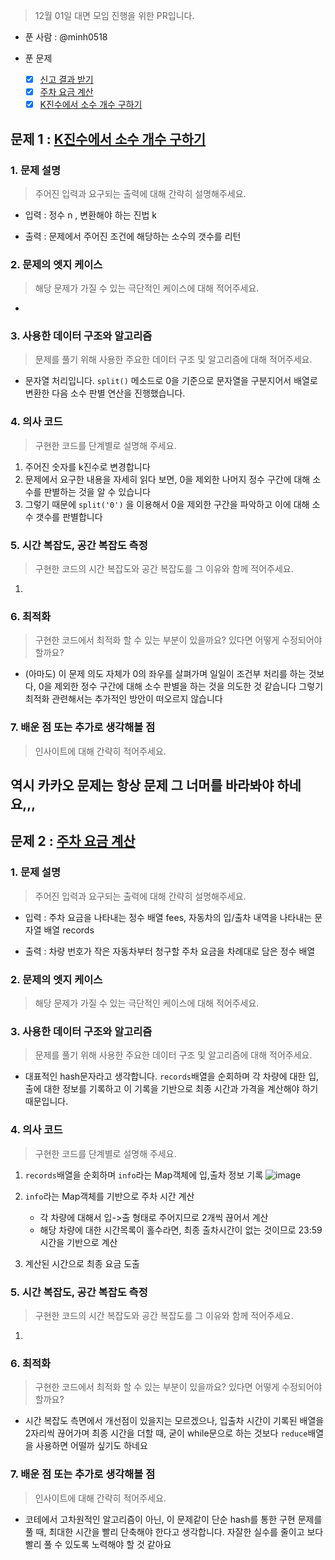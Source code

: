 > 12월 01일 대면 모임 진행을 위한 PR입니다.

- 푼 사람 : @minh0518

- 푼 문제
  - [x] [신고 결과 받기](https://school.programmers.co.kr/learn/courses/30/lessons/92334)
  - [x] [주차 요금 계산](https://school.programmers.co.kr/learn/courses/30/lessons/92341)
  - [x] [K진수에서 소수 개수 구하기](https://school.programmers.co.kr/learn/courses/30/lessons/92335)

## 문제 1 : [K진수에서 소수 개수 구하기](https://school.programmers.co.kr/learn/courses/30/lessons/92335)

### 1. **문제 설명**

> 주어진 입력과 요구되는 출력에 대해 간략히 설명해주세요.

- 입력 : 정수 n , 변환해야 하는 진법 k

- 출력 : 문제에서 주어진 조건에 해당하는 소수의 갯수를 리턴

### 2. **문제의 엣지 케이스**

> 해당 문제가 가질 수 있는 극단적인 케이스에 대해 적어주세요.

-

### 3. **사용한 데이터 구조와 알고리즘**

> 문제를 풀기 위해 사용한 주요한 데이터 구조 및 알고리즘에 대해 적어주세요.

- 문자열 처리입니다. `split()` 메소드로 0을 기준으로 문자열을 구분지어서 배열로 변환한 다음 소수 판별 연산을 진행했습니다.

### 4. **의사 코드**

> 구현한 코드를 단계별로 설명해 주세요.

1. 주어진 숫자를 k진수로 변경합니다
2. 문제에서 요구한 내용을 자세히 읽다 보면, 0을 제외한 나머지 정수 구간에 대해
   소수를 판별하는 것을 알 수 있습니다
3. 그렇기 때문에 `split('0')` 을 이용해서 0을 제외한 구간을 파악하고 이에 대해 소수 갯수를 판별합니다

### 5. **시간 복잡도, 공간 복잡도 측정**

> 구현한 코드의 시간 복잡도와 공간 복잡도를 그 이유와 함께 적어주세요.

1.

### 6. **최적화**

> 구현한 코드에서 최적화 할 수 있는 부분이 있을까요? 있다면 어떻게 수정되어야 할까요?

- (아마도) 이 문제 의도 자체가 0의 좌우를 살펴가며 일일이 조건부 처리를 하는 것보다, 0을 제외한 정수 구간에 대해 소수 판별을 하는 것을 의도한 것 같습니다
  그렇기 최적화 관련해서는 추가적인 방안이 떠오르지 않습니다

### 7. **배운 점 또는 추가로 생각해볼 점**

> 인사이트에 대해 간략히 적어주세요.

## 역시 카카오 문제는 항상 문제 그 너머를 바라봐야 하네요,,,

## 문제 2 : [주차 요금 계산](https://school.programmers.co.kr/learn/courses/30/lessons/92341)

### 1. **문제 설명**

> 주어진 입력과 요구되는 출력에 대해 간략히 설명해주세요.

- 입력 : 주차 요금을 나타내는 정수 배열 fees, 자동차의 입/출차 내역을 나타내는 문자열 배열 records

- 출력 : 차량 번호가 작은 자동차부터 청구할 주차 요금을 차례대로 담은 정수 배열

### 2. **문제의 엣지 케이스**

> 해당 문제가 가질 수 있는 극단적인 케이스에 대해 적어주세요.

### 3. **사용한 데이터 구조와 알고리즘**

> 문제를 풀기 위해 사용한 주요한 데이터 구조 및 알고리즘에 대해 적어주세요.

- 대표적인 hash문자라고 생각합니다. `records`배열을 순회하며 각 차량에 대한 입,출에 대한 정보를 기록하고 이 기록을 기반으로 최종 시간과 가격을 계산해야 하기 때문입니다.

### 4. **의사 코드**

> 구현한 코드를 단계별로 설명해 주세요.

1. `records`배열을 순회하며 `info`라는 Map객체에 입,출차 정보 기록
   ![image](https://github.com/JavaScript-PS-Study/JSPS/assets/78631876/a9b74319-877d-4283-9127-9adfb74a32e4)

2. `info`라는 Map객체를 기반으로 주차 시간 계산

   - 각 차량에 대해서 입->출 형태로 주어지므로 2개씩 끊어서 계산
   - 해당 차량에 대한 시간목록이 홀수라면, 최종 출차시간이 없는 것이므로 23:59시간을 기반으로 계산

3. 계산된 시간으로 최종 요금 도출

### 5. **시간 복잡도, 공간 복잡도 측정**

> 구현한 코드의 시간 복잡도와 공간 복잡도를 그 이유와 함께 적어주세요.

1.

### 6. **최적화**

> 구현한 코드에서 최적화 할 수 있는 부분이 있을까요? 있다면 어떻게 수정되어야 할까요?

- 시간 복잡도 측면에서 개선점이 있을지는 모르겠으나, 입출차 시간이 기록된 배열을 2자리씩 끊어가며 최종 시간을 더할 때, 굳이 while문으로 하는 것보다 `reduce`배열을 사용하면 어떨까 싶기도 하네요

### 7. **배운 점 또는 추가로 생각해볼 점**

> 인사이트에 대해 간략히 적어주세요.

- 코테에서 고차원적인 알고리즘이 아닌, 이 문제같이 단순 hash를 통한 구현 문제를 풀 때, 최대한 시간을 빨리 단축해야 한다고 생각합니다. 자잘한 실수를 줄이고 보다 빨리 풀 수 있도록 노력해야 할 것 같아요
